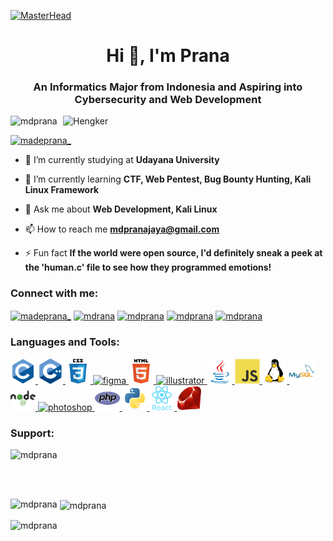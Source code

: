 [![MasterHead](https://i.pinimg.com/originals/b4/e3/71/b4e371619042d1e80918d09904e90f7d.gif)](https://rishavchanda.io)
<h1 align="center">Hi 👋, I'm Prana</h1>
<h3 align="center">An Informatics Major from Indonesia and Aspiring into Cybersecurity and Web Development</h3>
<img align="right" alt="Hengker" width="420" src="https://i.imgflip.com/443119.png")

<p align="left"> <img src="https://komarev.com/ghpvc/?username=mdprana&label=Profile%20views&color=0e75b6&style=flat" alt="mdprana" /> </p>

<p align="left"> <a href="https://twitter.com/madeprana_" target="blank"><img src="https://img.shields.io/twitter/follow/madeprana_?logo=twitter&style=for-the-badge" alt="madeprana_" /></a> </p>

- 🏫 I’m currently studying at **Udayana University**

- 🌱 I’m currently learning **CTF, Web Pentest, Bug Bounty Hunting, Kali Linux Framework**

- 💬 Ask me about **Web Development, Kali Linux**

- 📫 How to reach me **mdpranajaya@gmail.com**

- ⚡ Fun fact **If the world were open source, I'd definitely sneak a peek at the 'human.c' file to see how they programmed emotions!**

<h3 align="left">Connect with me:</h3>
<p align="left">
<a href="https://twitter.com/madeprana_" target="blank"><img align="center" src="https://raw.githubusercontent.com/rahuldkjain/github-profile-readme-generator/master/src/images/icons/Social/twitter.svg" alt="madeprana_" height="30" width="40" /></a>
<a href="https://linkedin.com/in/mdrana" target="blank"><img align="center" src="https://raw.githubusercontent.com/rahuldkjain/github-profile-readme-generator/master/src/images/icons/Social/linked-in-alt.svg" alt="mdrana" height="30" width="40" /></a>
<a href="https://instagram.com/mdprana" target="blank"><img align="center" src="https://raw.githubusercontent.com/rahuldkjain/github-profile-readme-generator/master/src/images/icons/Social/instagram.svg" alt="mdprana" height="30" width="40" /></a>
<a href="https://www.youtube.com/@mdprana" target="blank"><img align="center" src="https://raw.githubusercontent.com/rahuldkjain/github-profile-readme-generator/master/src/images/icons/Social/youtube.svg" alt="mdprana" height="30" width="40" /></a>
<a href="https://discordapp.com/users/419847664319070209" target="blank"><img align="center" src="https://raw.githubusercontent.com/rahuldkjain/github-profile-readme-generator/master/src/images/icons/Social/discord.svg" alt="mdprana" height="30" width="40" /></a>
</p>

<h3 align="left">Languages and Tools:</h3>
<p align="left"> <a href="https://www.cprogramming.com/" target="_blank" rel="noreferrer"> <img src="https://raw.githubusercontent.com/devicons/devicon/master/icons/c/c-original.svg" alt="c" width="40" height="40"/> </a> <a href="https://www.w3schools.com/cpp/" target="_blank" rel="noreferrer"> <img src="https://raw.githubusercontent.com/devicons/devicon/master/icons/cplusplus/cplusplus-original.svg" alt="cplusplus" width="40" height="40"/> </a> <a href="https://www.w3schools.com/css/" target="_blank" rel="noreferrer"> <img src="https://raw.githubusercontent.com/devicons/devicon/master/icons/css3/css3-original-wordmark.svg" alt="css3" width="40" height="40"/> </a> <a href="https://www.figma.com/" target="_blank" rel="noreferrer"> <img src="https://www.vectorlogo.zone/logos/figma/figma-icon.svg" alt="figma" width="40" height="40"/> </a> <a href="https://www.w3.org/html/" target="_blank" rel="noreferrer"> <img src="https://raw.githubusercontent.com/devicons/devicon/master/icons/html5/html5-original-wordmark.svg" alt="html5" width="40" height="40"/> </a> <a href="https://www.adobe.com/in/products/illustrator.html" target="_blank" rel="noreferrer"> <img src="https://www.vectorlogo.zone/logos/adobe_illustrator/adobe_illustrator-icon.svg" alt="illustrator" width="40" height="40"/> </a> <a href="https://www.java.com" target="_blank" rel="noreferrer"> <img src="https://raw.githubusercontent.com/devicons/devicon/master/icons/java/java-original.svg" alt="java" width="40" height="40"/> </a> <a href="https://developer.mozilla.org/en-US/docs/Web/JavaScript" target="_blank" rel="noreferrer"> <img src="https://raw.githubusercontent.com/devicons/devicon/master/icons/javascript/javascript-original.svg" alt="javascript" width="40" height="40"/> </a> <a href="https://www.linux.org/" target="_blank" rel="noreferrer"> <img src="https://raw.githubusercontent.com/devicons/devicon/master/icons/linux/linux-original.svg" alt="linux" width="40" height="40"/> </a> <a href="https://www.mysql.com/" target="_blank" rel="noreferrer"> <img src="https://raw.githubusercontent.com/devicons/devicon/master/icons/mysql/mysql-original-wordmark.svg" alt="mysql" width="40" height="40"/> </a> <a href="https://nodejs.org" target="_blank" rel="noreferrer"> <img src="https://raw.githubusercontent.com/devicons/devicon/master/icons/nodejs/nodejs-original-wordmark.svg" alt="nodejs" width="40" height="40"/> </a> <a href="https://www.photoshop.com/en" target="_blank" rel="noreferrer"> <img src="https://cdn.jsdelivr.net/gh/devicons/devicon@latest/icons/photoshop/photoshop-original.svg" alt="photoshop" width="40" height="40"/> </a> <a href="https://www.php.net" target="_blank" rel="noreferrer"> <img src="https://raw.githubusercontent.com/devicons/devicon/master/icons/php/php-original.svg" alt="php" width="40" height="40"/> </a> <a href="https://www.python.org" target="_blank" rel="noreferrer"> <img src="https://raw.githubusercontent.com/devicons/devicon/master/icons/python/python-original.svg" alt="python" width="40" height="40"/> </a> <a href="https://reactjs.org/" target="_blank" rel="noreferrer"> <img src="https://raw.githubusercontent.com/devicons/devicon/master/icons/react/react-original-wordmark.svg" alt="react" width="40" height="40"/> </a> <a href="https://www.ruby-lang.org/en/" target="_blank" rel="noreferrer"> <img src="https://raw.githubusercontent.com/devicons/devicon/master/icons/ruby/ruby-original.svg" alt="ruby" width="40" height="40"/> </a> </p>

<h3 align="left">Support:</h3>
<p><a href="https://www.buymeacoffee.com/mdprana"> <img align="left" src="https://cdn.buymeacoffee.com/buttons/v2/default-yellow.png" height="50" width="210" alt="mdprana" /></a></p><br><br>
</p><br>

<p><img align="left" src="https://github-readme-stats.vercel.app/api/top-langs?username=mdprana&show_icons=true&locale=en&layout=compact" alt="mdprana" /></p></p>

<p>&nbsp;<img align="center" src="https://github-readme-stats.vercel.app/api?username=mdprana&show_icons=true&locale=en" width="400" alt="mdprana" /></p></p>

<p><img align="center" src="https://github-readme-streak-stats.herokuapp.com/?user=mdprana&" width="400" alt="mdprana" /></p></p>
